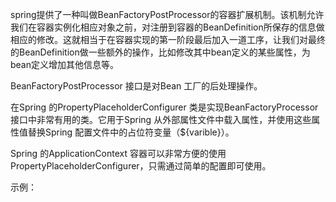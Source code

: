 spring提供了一种叫做BeanFactoryPostProcessor的容器扩展机制。该机制允许我们在容器实例化相应对象之前，对注册到容器的BeanDefinition所保存的信息做相应的修改。这就相当于在容器实现的第一阶段最后加入一道工序，让我们对最终的BeanDefinition做一些额外的操作，比如修改其中bean定义的某些属性，为bean定义增加其他信息等。

BeanFactoryPostProcessor 接口是对Bean 工厂的后处理操作。 


在Spring 的PropertyPlaceholderConfigurer 类是实现BeanFactoryProcessor 接口中非常有用的类。它用于Spring 从外部属性文件中载入属性，并使用这些属性值替换Spring 配置文件中的占位符变量（${varible}）。 


Spring 的ApplicationContext 容器可以非常方便的使用PropertyPlaceholderConfigurer，只需通过简单的配置即可使用。 

示例： 
<bean id="propertyConfigurer" class="org.springframework.beans.factory.config.PropertyPlaceholderConfigurer"> 
<property name="location" value="jdbc.properties" /> 
</bean>  
